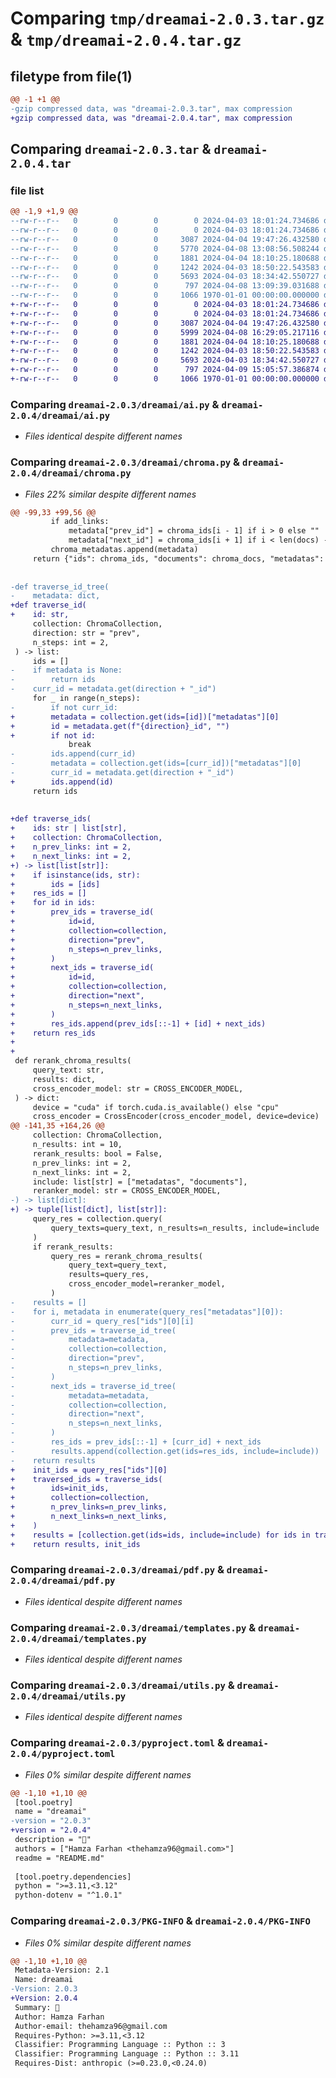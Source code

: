 # Comparing `tmp/dreamai-2.0.3.tar.gz` & `tmp/dreamai-2.0.4.tar.gz`

## filetype from file(1)

```diff
@@ -1 +1 @@
-gzip compressed data, was "dreamai-2.0.3.tar", max compression
+gzip compressed data, was "dreamai-2.0.4.tar", max compression
```

## Comparing `dreamai-2.0.3.tar` & `dreamai-2.0.4.tar`

### file list

```diff
@@ -1,9 +1,9 @@
--rw-r--r--   0        0        0        0 2024-04-03 18:01:24.734686 dreamai-2.0.3/README.md
--rw-r--r--   0        0        0        0 2024-04-03 18:01:24.734686 dreamai-2.0.3/dreamai/__init__.py
--rw-r--r--   0        0        0     3087 2024-04-04 19:47:26.432580 dreamai-2.0.3/dreamai/ai.py
--rw-r--r--   0        0        0     5770 2024-04-08 13:08:56.508244 dreamai-2.0.3/dreamai/chroma.py
--rw-r--r--   0        0        0     1881 2024-04-04 18:10:25.180688 dreamai-2.0.3/dreamai/pdf.py
--rw-r--r--   0        0        0     1242 2024-04-03 18:50:22.543583 dreamai-2.0.3/dreamai/templates.py
--rw-r--r--   0        0        0     5693 2024-04-03 18:34:42.550727 dreamai-2.0.3/dreamai/utils.py
--rw-r--r--   0        0        0      797 2024-04-08 13:09:39.031688 dreamai-2.0.3/pyproject.toml
--rw-r--r--   0        0        0     1066 1970-01-01 00:00:00.000000 dreamai-2.0.3/PKG-INFO
+-rw-r--r--   0        0        0        0 2024-04-03 18:01:24.734686 dreamai-2.0.4/README.md
+-rw-r--r--   0        0        0        0 2024-04-03 18:01:24.734686 dreamai-2.0.4/dreamai/__init__.py
+-rw-r--r--   0        0        0     3087 2024-04-04 19:47:26.432580 dreamai-2.0.4/dreamai/ai.py
+-rw-r--r--   0        0        0     5999 2024-04-08 16:29:05.217116 dreamai-2.0.4/dreamai/chroma.py
+-rw-r--r--   0        0        0     1881 2024-04-04 18:10:25.180688 dreamai-2.0.4/dreamai/pdf.py
+-rw-r--r--   0        0        0     1242 2024-04-03 18:50:22.543583 dreamai-2.0.4/dreamai/templates.py
+-rw-r--r--   0        0        0     5693 2024-04-03 18:34:42.550727 dreamai-2.0.4/dreamai/utils.py
+-rw-r--r--   0        0        0      797 2024-04-09 15:05:57.386874 dreamai-2.0.4/pyproject.toml
+-rw-r--r--   0        0        0     1066 1970-01-01 00:00:00.000000 dreamai-2.0.4/PKG-INFO
```

### Comparing `dreamai-2.0.3/dreamai/ai.py` & `dreamai-2.0.4/dreamai/ai.py`

 * *Files identical despite different names*

### Comparing `dreamai-2.0.3/dreamai/chroma.py` & `dreamai-2.0.4/dreamai/chroma.py`

 * *Files 22% similar despite different names*

```diff
@@ -99,33 +99,56 @@
         if add_links:
             metadata["prev_id"] = chroma_ids[i - 1] if i > 0 else ""
             metadata["next_id"] = chroma_ids[i + 1] if i < len(docs) - 1 else ""
         chroma_metadatas.append(metadata)
     return {"ids": chroma_ids, "documents": chroma_docs, "metadatas": chroma_metadatas}
 
 
-def traverse_id_tree(
-    metadata: dict,
+def traverse_id(
+    id: str,
     collection: ChromaCollection,
     direction: str = "prev",
     n_steps: int = 2,
 ) -> list:
     ids = []
-    if metadata is None:
-        return ids
-    curr_id = metadata.get(direction + "_id")
     for _ in range(n_steps):
-        if not curr_id:
+        metadata = collection.get(ids=[id])["metadatas"][0]
+        id = metadata.get(f"{direction}_id", "")
+        if not id:
             break
-        ids.append(curr_id)
-        metadata = collection.get(ids=[curr_id])["metadatas"][0]
-        curr_id = metadata.get(direction + "_id")
+        ids.append(id)
     return ids
 
 
+def traverse_ids(
+    ids: str | list[str],
+    collection: ChromaCollection,
+    n_prev_links: int = 2,
+    n_next_links: int = 2,
+) -> list[list[str]]:
+    if isinstance(ids, str):
+        ids = [ids]
+    res_ids = []
+    for id in ids:
+        prev_ids = traverse_id(
+            id=id,
+            collection=collection,
+            direction="prev",
+            n_steps=n_prev_links,
+        )
+        next_ids = traverse_id(
+            id=id,
+            collection=collection,
+            direction="next",
+            n_steps=n_next_links,
+        )
+        res_ids.append(prev_ids[::-1] + [id] + next_ids)
+    return res_ids
+
+
 def rerank_chroma_results(
     query_text: str,
     results: dict,
     cross_encoder_model: str = CROSS_ENCODER_MODEL,
 ) -> dict:
     device = "cuda" if torch.cuda.is_available() else "cpu"
     cross_encoder = CrossEncoder(cross_encoder_model, device=device)
@@ -141,35 +164,26 @@
     collection: ChromaCollection,
     n_results: int = 10,
     rerank_results: bool = False,
     n_prev_links: int = 2,
     n_next_links: int = 2,
     include: list[str] = ["metadatas", "documents"],
     reranker_model: str = CROSS_ENCODER_MODEL,
-) -> list[dict]:
+) -> tuple[list[dict], list[str]]:
     query_res = collection.query(
         query_texts=query_text, n_results=n_results, include=include
     )
     if rerank_results:
         query_res = rerank_chroma_results(
             query_text=query_text,
             results=query_res,
             cross_encoder_model=reranker_model,
         )
-    results = []
-    for i, metadata in enumerate(query_res["metadatas"][0]):
-        curr_id = query_res["ids"][0][i]
-        prev_ids = traverse_id_tree(
-            metadata=metadata,
-            collection=collection,
-            direction="prev",
-            n_steps=n_prev_links,
-        )
-        next_ids = traverse_id_tree(
-            metadata=metadata,
-            collection=collection,
-            direction="next",
-            n_steps=n_next_links,
-        )
-        res_ids = prev_ids[::-1] + [curr_id] + next_ids
-        results.append(collection.get(ids=res_ids, include=include))
-    return results
+    init_ids = query_res["ids"][0]
+    traversed_ids = traverse_ids(
+        ids=init_ids,
+        collection=collection,
+        n_prev_links=n_prev_links,
+        n_next_links=n_next_links,
+    )
+    results = [collection.get(ids=ids, include=include) for ids in traversed_ids]
+    return results, init_ids
```

### Comparing `dreamai-2.0.3/dreamai/pdf.py` & `dreamai-2.0.4/dreamai/pdf.py`

 * *Files identical despite different names*

### Comparing `dreamai-2.0.3/dreamai/templates.py` & `dreamai-2.0.4/dreamai/templates.py`

 * *Files identical despite different names*

### Comparing `dreamai-2.0.3/dreamai/utils.py` & `dreamai-2.0.4/dreamai/utils.py`

 * *Files identical despite different names*

### Comparing `dreamai-2.0.3/pyproject.toml` & `dreamai-2.0.4/pyproject.toml`

 * *Files 0% similar despite different names*

```diff
@@ -1,10 +1,10 @@
 [tool.poetry]
 name = "dreamai"
-version = "2.0.3"
+version = "2.0.4"
 description = "🔂"
 authors = ["Hamza Farhan <thehamza96@gmail.com>"]
 readme = "README.md"
 
 [tool.poetry.dependencies]
 python = ">=3.11,<3.12"
 python-dotenv = "^1.0.1"
```

### Comparing `dreamai-2.0.3/PKG-INFO` & `dreamai-2.0.4/PKG-INFO`

 * *Files 0% similar despite different names*

```diff
@@ -1,10 +1,10 @@
 Metadata-Version: 2.1
 Name: dreamai
-Version: 2.0.3
+Version: 2.0.4
 Summary: 🔂
 Author: Hamza Farhan
 Author-email: thehamza96@gmail.com
 Requires-Python: >=3.11,<3.12
 Classifier: Programming Language :: Python :: 3
 Classifier: Programming Language :: Python :: 3.11
 Requires-Dist: anthropic (>=0.23.0,<0.24.0)
```

